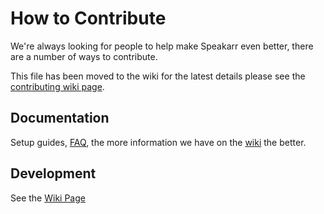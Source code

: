 # How to Contribute

We're always looking for people to help make Speakarr even better, there are a number of ways to contribute.

This file has been moved to the wiki for the latest details please see the [contributing wiki page](https://wiki.servarr.com/speakarr/contributing).

## Documentation

Setup guides, [FAQ](https://wiki.servarr.com/speakarr/faq), the more information we have on the [wiki](https://wiki.servarr.com/speakarr) the better.

## Development

See the [Wiki Page](https://wiki.servarr.com/speakarr/contributing)
